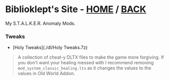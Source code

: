 # Biblioklept's Site - [HOME](https://biblioklept.github.io/) / [BACK](https://biblioklept.github.io/mods)
My S.T.A.L.K.E.R. Anomaly Mods.

### Tweaks

- [Holy Tweaks](./dl/Holy Tweaks.7z)
> A collection of cheat-y DLTX files to make the game more forgiving. If you don't want your healing messed with I recommend removing `mod_system_classic_healing.ltx` as it changes the values to the values in Old World Addon.